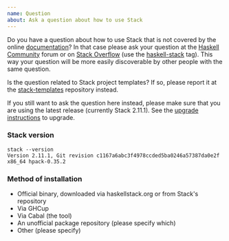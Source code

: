 ```yaml
---
name: Question
about: Ask a question about how to use Stack
---
```


Do you have a question about how to use Stack that is not covered by the online
[documentation](http://haskellstack.org)? In that case please ask your question
at the [Haskell Community](https://discourse.haskell.org/) forum or on
[Stack Overflow](http://stackoverflow.com) (use the
[haskell-stack](http://stackoverflow.com/questions/tagged/haskell-stack) tag).
This way your question will be more easily discoverable by other people with the
same question.

Is the question related to Stack project templates? If so, please report it at
the [stack-templates](https://github.com/commercialhaskell/stack-templates)
repository instead.

If you still want to ask the question here instead, please make sure that you
are using the latest release (currently Stack 2.11.1). See the
[upgrade instructions](http://docs.haskellstack.org/en/stable/install_and_upgrade/#upgrade)
to upgrade.

### Stack version

~~~text
stack --version
Version 2.11.1, Git revision c1167a6abc3f4978ccded5ba0246a57387da0e2f x86_64 hpack-0.35.2
~~~

### Method of installation

* Official binary, downloaded via haskellstack.org or from Stack's repository
* Via GHCup
* Via Cabal (the tool)
* An unofficial package repository (please specify which)
* Other (please specify)
